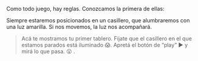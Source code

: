 Como todo juego, hay reglas. Conozcamos la primera de ellas:

Siempre estaremos posicionados en un casillero, que alumbraremos con una luz amarilla. Si nos movemos, la luz nos acompañará.

> Acá te mostramos tu primer tablero. Fijate que el casillero en el que estamos parados está iluminado :scream:. Apretá el botón de “play” :arrow_forward: y mirá lo que pasa. :open_mouth: .
